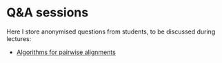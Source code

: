# Q&A sessions

Here I store anonymised questions from students, to be discussed during lectures:

* [Algorithms for pairwise alignments](algorithm)
